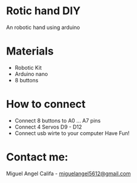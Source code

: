 # Rotic hand DIY
An robotic hand using arduino
# Materials
* Robotic Kit
* Arduino nano
* 8 buttons
# How to connect
* Connect 8 buttons to A0 ... A7 pins
* Connect 4 Servos D9 - D12
* Connect usb wirte to your computer
Have Fun!
# Contact me:
Miguel Angel Califa - miguelangel5612@gmail.com
